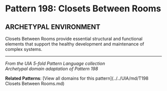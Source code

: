 # Pattern 198: Closets Between Rooms

## ARCHETYPAL ENVIRONMENT

Closets Between Rooms provide essential structural and functional elements that support the healthy development and maintenance of complex systems.

---

*From the UIA 5-fold Pattern Language collection*  
*Archetypal domain adaptation of Pattern 198*

**Related Patterns**: [View all domains for this pattern](../../UIA/md/T198 Closets Between Rooms.md)